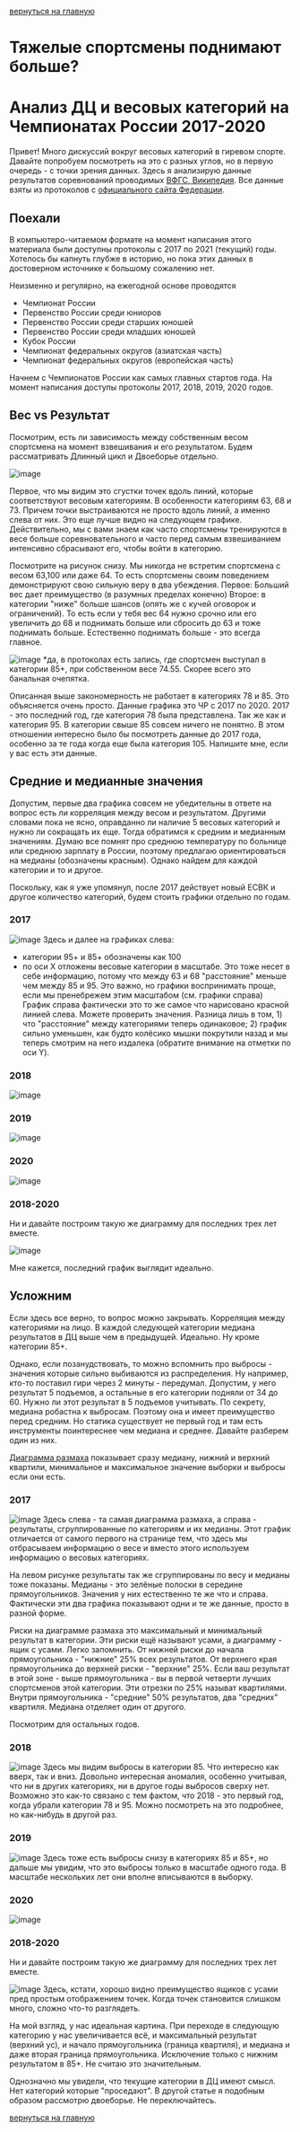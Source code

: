 [вернуться на главную](https://alekseidudchenko.github.io/giristat/)
# Тяжелые спортсмены поднимают больше? 
# Анализ ДЦ и весовых категорий на Чемпионатах России 2017-2020 

Привет! Много дискуссий вокруг весовых категорий в гиревом спорте. Давайте попробуем посмотреть на это с разных углов, но в первую очередь - с точки зрения данных.
Здесь я анализирую данные результатов соревнований проводимых [ВФГС, Википедия](https://ru.wikipedia.org/wiki/%D0%92%D1%81%D0%B5%D1%80%D0%BE%D1%81%D1%81%D0%B8%D0%B9%D1%81%D0%BA%D0%B0%D1%8F_%D1%84%D0%B5%D0%B4%D0%B5%D1%80%D0%B0%D1%86%D0%B8%D1%8F_%D0%B3%D0%B8%D1%80%D0%B5%D0%B2%D0%BE%D0%B3%D0%BE_%D1%81%D0%BF%D0%BE%D1%80%D1%82%D0%B0 "Всероссийская федерация гиревого спорта"). Все данные взяты из протоколов с [официального сайта Федерации](https://vfgs.ru/docs/protokoly/ "vfgs.ru Протоколы соревнований").

## Поехали
В компьютеро-читаемом формате на момент написания этого материала были доступны протоколы с 2017 по 2021 (текущий) годы. Хотелось бы капнуть глубже в историю, но пока этих данных в достоверном источнике к большому сожалению нет.

Неизменно и регулярно, на ежегодной основе проводятся 
- Чемпионат России
- Первенство России среди юниоров
- Первенство России среди старших юношей
- Первенство России среди младших юношей
- Кубок России
- Чемпионат федеральных округов (азиатская часть)
- Чемпионат федеральных округов (европейская часть)

Начнем с Чемпионатов России как самых главных стартов года. 
На момент написания доступы протоколы 2017, 2018, 2019, 2020 годов.

## Вес vs Результат
Посмотрим, есть ли зависимость между собственным весом спортсмена на момент взвешивания и его результатом. Будем рассматривать Длинный цикл и Двоеборье отдельно.


![image](../images/wright_vs_result_RC17-20.png)

Первое, что мы видим это сгустки точек вдоль линий, которые соответствуют весовым категориям. В особенности категориям 63, 68 и 73. Причем точки выстраиваются не просто вдоль линий, а именно слева от них. Это еще лучше видно на следующем графике. Действительно, мы с вами знаем как часто спортсмены тренируются в весе больше соревновательного и часто перед самым взвешиванием  интенсивно сбрасывают его, чтобы войти в категорию. 

Посмотрите на рисунок снизу. Мы никогда не встретим спортсмена с весом 63,100 или даже 64. То есть спортсмены своим поведением демонстрируют свою сильную веру в два убеждения. Первое: Больший вес дает преимущество (в разумных пределах конечно) Второе: в категории "ниже" больше шансов (опять же с кучей оговорок и ограничений). То есть если у тебя вес 64 нужно срочно или его увеличить до 68 и поднимать больше или сбросить до 63 и тоже поднимать больше. Естественно поднимать больше - это всегда главное.

![image](../images/wright_vs_result_perCategory_RC17-20.png)
  *да, в протоколах есть запись, где спортсмен выступал в категории 85+, при собственном весе 74.55. Скорее всего это банальная очепятка. 

Описанная выше закономерность не работает в категориях 78 и 85. Это объясняется очень просто. Данные графика это ЧР с 2017 по 2020. 2017 - это последний год, где категория 78 была представлена. Так же как и категория 95. 
В категории свыше 85 совсем ничего не понятно. В этом отношении интересно было бы посмотреть данные до 2017 года, особенно за те года когда еще была категория 105. Напишите мне, если у вас есть эти данные.


## Средние и медианные значения

Допустим, первые два графика совсем не убедительны в ответе на вопрос есть ли корреляция между весом и результатом. Другими словами пока не ясно, оправданно ли наличие 5 весовых категорий и нужно ли сокращать их еще.
Тогда обратимся к средним и медианным значениям. Думаю все помнят про среднюю температуру по больнице или среднюю зарплату в России, поэтому предлагаю ориентироваться на медианы (обозначены красным). Однако найдем для каждой категории и то и другое.  

Поскольку, как я уже упомянул, после 2017 действует новый ЕСВК и другое количество категорий, будем стоить графики отдельно по годам.

### 2017
![image](../images/Median_and_mean_CR_2017.png)
Здесь и далее на графиках слева:
 * категории 95+ и 85+ обозначены как 100 
 * по оси Х отложены весовые категории в масштабе. Это тоже несет в себе информацию, потому что между 63 и 68 "расстояние" меньше чем между 85 и 95. Это важно, но графики воспринимать проще, если мы пренебрежем этим масштабом (см. графики справа)
График справа фактически это то же самое что нарисовано красной линией слева. Можете проверить значения. Разница лишь в том, 1) что "расстояние" между категориями теперь одинаковое; 2) график сильно уменьшен, как будто колёсико мышки покрутили назад и мы теперь смотрим на него издалека (обратите внимание на отметки по оси Y).  

### 2018
![image](../images/Median_and_mean_CR_2018.png)

### 2019
![image](../images/Median_and_mean_CR_2019.png)

### 2020 
![image](../images/Median_and_mean_CR_2020.png)

### 2018-2020
Ни и давайте построим такую же диаграмму для последних трех лет вместе.

![image](../images/Median_and_mean_CR_2018-20.png)

Мне кажется, последний график выглядит идеально.

## Усложним 
Если здесь все верно, то вопрос можно закрывать. Корреляция между категориями на лицо. В каждой следующей категории медиана результатов в ДЦ выше чем в предыдущей. Идеально. Ну кроме категории 85+.

Однако, если позанудствовать, то можно вспомнить про выбросы - значения которые сильно выбиваются из распределения. Ну например, кто-то поставил гири через 2 минуты - передумал. Допустим, у него результат 5 подъемов, а остальные в его категории подняли от 34 до 60. Нужно ли этот результат в 5 подъемов учитывать. 
По секрету, медиана робастна к выбросам. Поэтому она и имеет преимущество перед средним. Но статика существует не первый год и там есть инструменты поинтереснее чем медиана и среднее. Давайте разберем один из них. 

[Диаграмма размаха](https://ru.wikipedia.org/wiki/%D0%AF%D1%89%D0%B8%D0%BA_%D1%81_%D1%83%D1%81%D0%B0%D0%BC%D0%B8 "wiki") показывает сразу медиану, нижний и верхний квартили, минимальное и максимальное значение выборки и выбросы если они есть. 

### 2017
![image](../images/boxplot_and_distr_LC_RC2017.png)
Здесь слева - та самая диаграмма размаха, а справа - результаты, сгруппированные по категориям и их медианы. Этот график отличается от самого первого на странице тем, что здесь мы отбрасываем информацию о весе и вместо этого используем информацию о весовых категориях.

На левом рисунке результаты так же сгруппированы по весу и медианы тоже показаны. Медианы - это зелёные полоски в середине прямоугольников. Значения у них естественно те же что и справа. Фактически эти два графика показывают одни и те же данные, просто в разной форме.

Риски на диаграмме размаха это максимальный и минимальный результат в категории. Эти риски ещё называют усами, а диаграмму - ящик с усами. Легко запомнить. От нижней риски до начала прямоугольника - "нижние" 25% всех результатов. От верхнего края прямоугольника до верхней риски - "верхние" 25%. Если ваш результат в этой зоне - выше прямоугольника - вы в первой четверти лучших спортсменов этой категории. Эти отрезки по 25% называт квартилями. Внутри прямоугольника - "средние" 50% результатов, два "средних" квартиля. Медиана отделяет один от другого.

Посмотрим для остальных годов.

### 2018
![image](../images/boxplot_and_distr_LC_RC2018.png)
Здесь мы видим выбросы в категории 85. Что интересно как вверх, так и вниз. Довольно интересная аномалия, особенно учитывая, что ни в других категориях, ни в другое годы выбросов сверху нет. Возможно это как-то связано с тем фактом, что 2018 - это первый год, когда убрали категории 78 и 95. Можно посмотреть на это подробнее, но как-нибудь в другой раз. 

### 2019
![image](../images/boxplot_and_distr_LC_RC2019.png)
Здесь тоже есть выбросы снизу в категориях 85 и 85+, но дальше мы увидим, что это выбросы только в масштабе одного года. В масштабе нескольких лет они вполне вписываются в выборку.

### 2020 
![image](../images/boxplot_and_distr_LC_RC2020.png)

### 2018-2020
Ни и давайте построим такую же диаграмму для последних трех лет вместе.

![image](../images/boxplot_and_distr_LC_RC2017-20.png)
Здесь, кстати, хорошо видно преимущество ящиков с усами пред простым отображением точек. Когда точек становится слишком много, сложно что-то разглядеть.

На мой взгляд, у нас идеальная картина. При переходе в следующую категорию у нас увеличивается всё, и максимальный результат (верхний ус), и начало прямоугольника (граница квартиля), и медиана и даже вторая граница прямоугольника. Исключение только с нижним результатом в 85+. Не считаю это значительным.

Однозначно мы увидели, что текущие категории в ДЦ имеют смысл. Нет категорий которые "проседают". 
В другой статье я подобным образом рассмотрю двоеборье. Не переключайтесь.


[вернуться на главную](https://alekseidudchenko.github.io/giristat/)